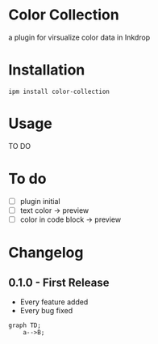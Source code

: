 # Color Collection
a plugin for virsualize color data in Inkdrop

# Installation
```
ipm install color-collection
```

# Usage
TO DO

# To do
- [ ] plugin initial
- [ ] text color -> preview
- [ ] color in code block -> preview

# Changelog
## 0.1.0 - First Release
* Every feature added
* Every bug fixed

``` mermaid
graph TD;
	a-->B;
```